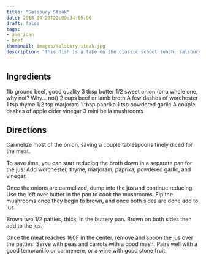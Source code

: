 ```yaml
---
title: "Salsbury Steak"
date: 2018-04-23T22:00:34-05:00
draft: false
tags:
- american
- beef
thumbnail: images/salsbury-steak.jpg
description: "This dish is a take on the classic school lunch, salsbury steak. Carmelized onions and sauteed mushrooms come together in a reduction."
---
```


Ingredients
---

1lb ground beef, good quality
3 tbsp butter
1/2 sweet onion (or a whole one, why not? Why... not)
2 cups beef or lamb broth
A few dashes of worchester
1 tsp thyme
1/2 tsp marjoram
1 tbsp paprika
1 tsp powdered garlic
A couple dashes of apple cider vinegar
3 mini bella mushrooms


Directions
---

Carmelize most of the onion, saving a couple tablespoons finely diced for the meat.

To save time, you can start reducing the broth down in a separate pan for the jus. Add worchester, thyme, marjoram, paprika, powdered garlic, and vinegar.

Once the onions are carmelized, dump into the jus and continue reducing. Use the left over butter in the pan to cook the mushrooms. Fip the mushrooms once they begin to brown, and once both sides are done add to jus.

Brown two 1/2 patties, thick, in the buttery pan. Brown on both sides then add to the jus.

Once the meat reaches 160F in the center, remove and spoon the jus over the patties. Serve with peas and carrots with a good mash. Pairs well with a good tempranillo or carmenere, or a wine with good stone fruit.
